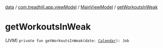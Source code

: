 [data](../../index.md) / [com.treadhill.app.viewModel](../index.md) / [MainViewModel](index.md) / [getWorkoutsInWeak](./get-workouts-in-weak.md)

# getWorkoutsInWeak

(JVM) `private fun getWorkoutsInWeak(date: `[`Calendar`](https://docs.oracle.com/javase/8/docs/api/java/util/Calendar.html)`): Job`